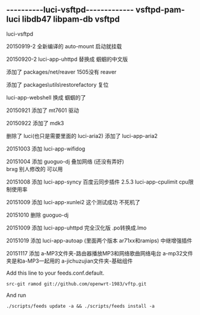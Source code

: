 ﻿


----------luci-vsftpd-------------
vsftpd-pam-luci
libdb47
libpam-db
vsftpd
-----

luci-vsftpd

20150919-2 全新编译的 auto-mount 启动就挂载

20150920-2 luci-app-uhttpd 替换成 蝈蝈的中文版

添加了 packages/net/reaver 1505没有 reaver

添加了 packages\utils\restorefactory 复位

luci-app-webshell 换成 蝈蝈的了

20150921 添加了 mt7601 驱动

20150922 添加了 mdk3

删除了 luci(也只是需要里面的 luci-aria2) 添加了 luci-app-aria2

20151003 添加 luci-app-wifidog

20151004 添加 guoguo-dj 叠加网络 (还没有弄好)  
brxg 别人修改的 可以用  

20151008 添加 luci-app-syncy 百度云同步插件 2.5.3
luci-app-cpulimit  cpu限制使用率

20151009 添加 luci-app-xunlei2 这个测试成功 不死机了

20151010 删除 guoguo-dj

20151009 添加 luci-app-uhttpd 完全汉化版
.po转换成.lmo

20151019 添加 luci-app-autoap (里面两个版本 ar71xx和ramips) 中继增强插件

20151117 添加 a-MP3文件夹-路由器播放MP3和网络歌曲网络电台 a-mp32文件夹是和a-MP3一起用的 a-jichuzujian文件夹-基础组件





Add this line to your feeds.conf.default.

    src-git ramod git://github.com/openwrt-1983/vftp.git 

And run

    ./scripts/feeds update -a && ./scripts/feeds install -a
